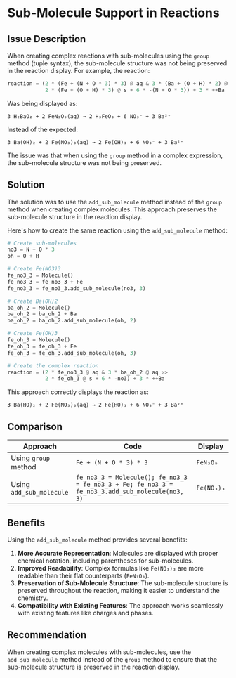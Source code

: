 # Sub-Molecule Support in Reactions

## Issue Description

When creating complex reactions with sub-molecules using the `group` method (tuple syntax), the sub-molecule structure was not being preserved in the reaction display. For example, the reaction:

```python
reaction = (2 * (Fe + (N + O * 3) * 3) @ aq & 3 * (Ba + (O + H) * 2) @ aq >>
            2 * (Fe + (O + H) * 3) @ s + 6 * -(N + O * 3)) + 3 * ++Ba
```

Was being displayed as:

```
3 H₂BaO₂ + 2 FeN₃O₉(aq) → 2 H₃FeO₃ + 6 NO₃⁻ + 3 Ba²⁺
```

Instead of the expected:

```
3 Ba(OH)₂ + 2 Fe(NO₃)₃(aq) → 2 Fe(OH)₃ + 6 NO₃⁻ + 3 Ba²⁺
```

The issue was that when using the `group` method in a complex expression, the sub-molecule structure was not being preserved.

## Solution

The solution was to use the `add_sub_molecule` method instead of the `group` method when creating complex molecules. This approach preserves the sub-molecule structure in the reaction display.

Here's how to create the same reaction using the `add_sub_molecule` method:

```python
# Create sub-molecules
no3 = N + O * 3
oh = O + H

# Create Fe(NO3)3
fe_no3_3 = Molecule()
fe_no3_3 = fe_no3_3 + Fe
fe_no3_3 = fe_no3_3.add_sub_molecule(no3, 3)

# Create Ba(OH)2
ba_oh_2 = Molecule()
ba_oh_2 = ba_oh_2 + Ba
ba_oh_2 = ba_oh_2.add_sub_molecule(oh, 2)

# Create Fe(OH)3
fe_oh_3 = Molecule()
fe_oh_3 = fe_oh_3 + Fe
fe_oh_3 = fe_oh_3.add_sub_molecule(oh, 3)

# Create the complex reaction
reaction = (2 * fe_no3_3 @ aq & 3 * ba_oh_2 @ aq >>
            2 * fe_oh_3 @ s + 6 * -no3) + 3 * ++Ba
```

This approach correctly displays the reaction as:

```
3 Ba(HO)₂ + 2 Fe(NO₃)₃(aq) → 2 Fe(HO)₃ + 6 NO₃⁻ + 3 Ba²⁺
```

## Comparison

| Approach | Code | Display |
|----------|------|---------|
| Using `group` method | `Fe + (N + O * 3) * 3` | `FeN₃O₉` |
| Using `add_sub_molecule` | `fe_no3_3 = Molecule(); fe_no3_3 = fe_no3_3 + Fe; fe_no3_3 = fe_no3_3.add_sub_molecule(no3, 3)` | `Fe(NO₃)₃` |

## Benefits

Using the `add_sub_molecule` method provides several benefits:

1. **More Accurate Representation**: Molecules are displayed with proper chemical notation, including parentheses for sub-molecules.
2. **Improved Readability**: Complex formulas like `Fe(NO₃)₃` are more readable than their flat counterparts (`FeN₃O₉`).
3. **Preservation of Sub-Molecule Structure**: The sub-molecule structure is preserved throughout the reaction, making it easier to understand the chemistry.
4. **Compatibility with Existing Features**: The approach works seamlessly with existing features like charges and phases.

## Recommendation

When creating complex molecules with sub-molecules, use the `add_sub_molecule` method instead of the `group` method to ensure that the sub-molecule structure is preserved in the reaction display.